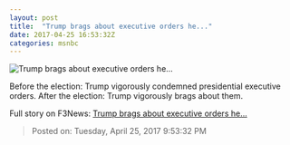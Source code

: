 ```yaml
---
layout: post
title:  "Trump brags about executive orders he..."
date: 2017-04-25 16:53:32Z
categories: msnbc
---
```


![Trump brags about executive orders he...](http://www.msnbc.com/sites/msnbc/files/styles/ratio--1_91-1--1200x630/public/644982096.jpg?itok=4iARe4SO)

Before the election: Trump vigorously condemned presidential executive orders. After the election: Trump vigorously brags about them.


Full story on F3News: [Trump brags about executive orders he...](http://www.f3nws.com/n/pXShVC)

> Posted on: Tuesday, April 25, 2017 9:53:32 PM
